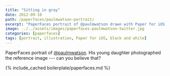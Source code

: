 ```yaml
---
title: "Sitting in gray"
date: 2012-09-10
path: /paperfaces/paulmwatson-portrait/
excerpt: "PaperFaces portrait of @paulmwatson drawn with Paper for iOS on an iPad."
image: ../../assets/images/paperfaces-paulmwatson-twitter.jpg
categories: [paperfaces]
tags: [portrait, illustration, Paper for iOS, black and white]
---
```


PaperFaces portrait of [@paulmwatson](https://twitter.com/paulmwatson). His young daughter photographed the reference image --- can you believe that?

{% include_cached boilerplate/paperfaces.md %}
